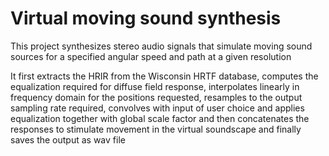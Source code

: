 # Virtual moving sound synthesis

This project synthesizes stereo audio signals that simulate moving sound  sources for a specified angular speed and path at a given resolution

It first extracts the HRIR from the Wisconsin HRTF database, computes the equalization required for diffuse field response, interpolates linearly in frequency domain for the positions requested, resamples to the output sampling rate required, convolves with input of user choice and applies equalization together with global scale factor and then concatenates the responses to stimulate movement in the virtual soundscape and finally saves the output as wav file
